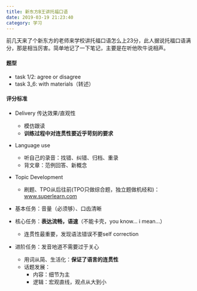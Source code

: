 ```yaml
---
title: 新东方B王讲托福口语
date: 2019-03-19 21:23:40
category: 学习
---
```

前几天来了个新东方的老师来学校讲托福口语怎么上23分，此人据说托福口语满分，那是相当厉害。简单地记了一下笔记，主要是在听他吹牛说相声。
#### 题型

- task 1/2: agree or disagree
- task 3_6: with materials（转述）

#### 评分标准

- Delivery 传达效果/直观性
  - 模仿跟读
  - **训练过程中对连贯性要近乎苛刻的要求**
- Language use
  - 听自己的录音：找错、纠错、归档、重录
  - 背文章：范例回答、新概念
- Topic Development
  - 刷题、TPO从后往前(TPO只做综合题，独立题做机经和)：www.superlearn.com

- 基本任务：音量（必须够）、口齿清晰
- 核心任务：**表达流畅，语速**（不能卡壳，you know… i mean...）
  - 连贯性最重要，发现语法错误不要self correction
- 进阶任务：发音地道不需要过于关心
  - 用词从简、生活化：**保证了语言的连贯性**
  - 话题发展：
    - 内容：细节为主
    - 逻辑：宏观直线，观点从大到小